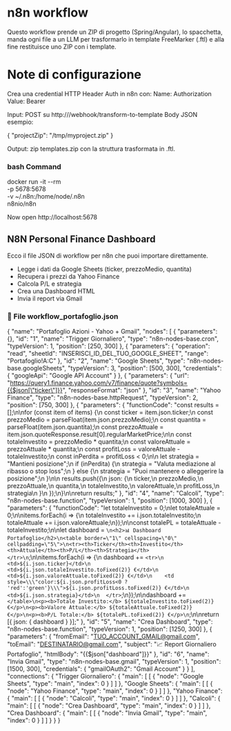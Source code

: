 # n8n workflow

Questo workflow prende un ZIP di progetto (Spring/Angular), lo spacchetta, manda ogni file a un LLM per trasformarlo in template FreeMarker (.ftl) e alla fine restituisce uno ZIP con i template.


# Note di configurazione

Crea una credential HTTP Header Auth in n8n con:
Name: Authorization
Value: Bearer <la tua OPENAI_API_KEY>

Input: POST su http://<n8n-host>/webhook/transform-to-template
Body JSON esempio:

{
  "projectZip": "/tmp/myproject.zip"
}


Output: zip templates.zip con la struttura trasformata in .ftl.


### bash Command
docker run -it --rm \
  -p 5678:5678 \
  -v ~/.n8n:/home/node/.n8n \
  n8nio/n8n

  
  Now open http://localhost:5678



## N8N Personal Finance Dashboard
Ecco il file JSON di workflow per n8n che puoi importare direttamente.

- Legge i dati da Google Sheets (ticker, prezzoMedio, quantita)
- Recupera i prezzi da Yahoo Finance
- Calcola P/L e strategia
- Crea una Dashboard HTML
- Invia il report via Gmail

### 📂 File workflow_portafoglio.json

{
  "name": "Portafoglio Azioni - Yahoo + Gmail",
  "nodes": [
    {
      "parameters": {},
      "id": "1",
      "name": "Trigger Giornaliero",
      "type": "n8n-nodes-base.cron",
      "typeVersion": 1,
      "position": [250, 300]
    },
    {
      "parameters": {
        "operation": "read",
        "sheetId": "INSERISCI_ID_DEL_TUO_GOOGLE_SHEET",
        "range": "Portafoglio!A:C"
      },
      "id": "2",
      "name": "Google Sheets",
      "type": "n8n-nodes-base.googleSheets",
      "typeVersion": 3,
      "position": [500, 300],
      "credentials": {
        "googleApi": "Google API Account"
      }
    },
    {
      "parameters": {
        "url": "https://query1.finance.yahoo.com/v7/finance/quote?symbols={{$json[\"ticker\"]}}",
        "responseFormat": "json"
      },
      "id": "3",
      "name": "Yahoo Finance",
      "type": "n8n-nodes-base.httpRequest",
      "typeVersion": 2,
      "position": [750, 300]
    },
    {
      "parameters": {
        "functionCode": "const results = [];\n\nfor (const item of items) {\n  const ticker = item.json.ticker;\n  const prezzoMedio = parseFloat(item.json.prezzoMedio);\n  const quantita = parseFloat(item.json.quantita);\n  const prezzoAttuale = item.json.quoteResponse.result[0].regularMarketPrice;\n\n  const totaleInvestito = prezzoMedio * quantita;\n  const valoreAttuale = prezzoAttuale * quantita;\n  const profitLoss = valoreAttuale - totaleInvestito;\n  const inPerdita = profitLoss < 0;\n\n  let strategia = \"Mantieni posizione\";\n  if (inPerdita) {\n    strategia = \"Valuta mediazione al ribasso o stop loss\";\n  } else {\n    strategia = \"Puoi mantenere o alleggerire la posizione\";\n  }\n\n  results.push({\n    json: {\n      ticker,\n      prezzoMedio,\n      prezzoAttuale,\n      quantita,\n      totaleInvestito,\n      valoreAttuale,\n      profitLoss,\n      strategia\n    }\n  });\n}\n\nreturn results;"
      },
      "id": "4",
      "name": "Calcoli",
      "type": "n8n-nodes-base.function",
      "typeVersion": 1,
      "position": [1000, 300]
    },
    {
      "parameters": {
        "functionCode": "let totaleInvestito = 0;\nlet totaleAttuale = 0;\n\nitems.forEach(i => {\n  totaleInvestito += i.json.totaleInvestito;\n  totaleAttuale += i.json.valoreAttuale;\n});\n\nconst totalePL = totaleAttuale - totaleInvestito;\n\nlet dashboard = `\n<h2>📊 Dashboard Portafoglio</h2>\n<table border=\"1\" cellspacing=\"0\" cellpadding=\"5\">\n<tr><th>Ticker</th><th>Investito</th><th>Attuale</th><th>P/L</th><th>Strategia</th></tr>\n`;\n\nitems.forEach(i => {\n  dashboard += `<tr>\n    <td>${i.json.ticker}</td>\n    <td>${i.json.totaleInvestito.toFixed(2)} €</td>\n    <td>${i.json.valoreAttuale.toFixed(2)} €</td>\n    <td style=\\\"color:${i.json.profitLoss<0 ? 'red':'green'}\\\">${i.json.profitLoss.toFixed(2)} €</td>\n    <td>${i.json.strategia}</td>\n  </tr>`;\n});\n\ndashboard += `</table>\n<p><b>Totale Investito:</b> ${totaleInvestito.toFixed(2)} €</p>\n<p><b>Valore Attuale:</b> ${totaleAttuale.toFixed(2)} €</p>\n<p><b>P/L Totale:</b> ${totalePL.toFixed(2)} €</p>\n`;\n\nreturn [{ json: { dashboard } }];"
      },
      "id": "5",
      "name": "Crea Dashboard",
      "type": "n8n-nodes-base.function",
      "typeVersion": 1,
      "position": [1250, 300]
    },
    {
      "parameters": {
        "fromEmail": "TUO_ACCOUNT_GMAIL@gmail.com",
        "toEmail": "DESTINATARIO@gmail.com",
        "subject": "📈 Report Giornaliero Portafoglio",
        "htmlBody": "{{$json[\"dashboard\"]}}"
      },
      "id": "6",
      "name": "Invia Gmail",
      "type": "n8n-nodes-base.gmail",
      "typeVersion": 1,
      "position": [1500, 300],
      "credentials": {
        "gmailOAuth2": "Gmail Account"
      }
    }
  ],
  "connections": {
    "Trigger Giornaliero": {
      "main": [
        [
          {
            "node": "Google Sheets",
            "type": "main",
            "index": 0
          }
        ]
      ]
    },
    "Google Sheets": {
      "main": [
        [
          {
            "node": "Yahoo Finance",
            "type": "main",
            "index": 0
          }
        ]
      ]
    },
    "Yahoo Finance": {
      "main": [
        [
          {
            "node": "Calcoli",
            "type": "main",
            "index": 0
          }
        ]
      ]
    },
    "Calcoli": {
      "main": [
        [
          {
            "node": "Crea Dashboard",
            "type": "main",
            "index": 0
          }
        ]
      ]
    },
    "Crea Dashboard": {
      "main": [
        [
          {
            "node": "Invia Gmail",
            "type": "main",
            "index": 0
          }
        ]
      ]
    }
  }
}
